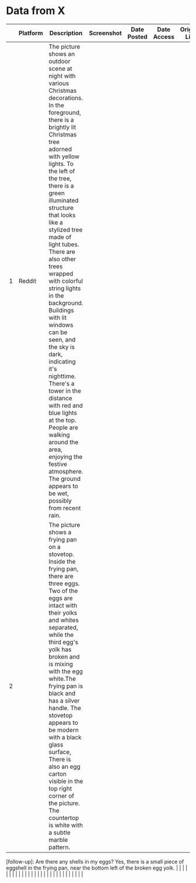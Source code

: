 # Data from X

|  | Platform | Description | Screenshot | Date Posted | Date Access | Original Link |
| --- | --- | --- | --- | --- | --- | --- |
| 1 | Reddit | The picture shows an outdoor scene at night with various Christmas decorations. In the foreground, there is a brightly lit Christmas tree adorned with yellow lights. To the left of the tree, there is a green illuminated structure that looks like a stylized tree made of light tubes. There are also other trees wrapped with colorful string lights in the background. Buildings with lit windows can be seen, and the sky is dark, indicating it's nighttime. There's a tower in the distance with red and blue lights at the top. People are walking around the area, enjoying the festive atmosphere. The ground appears to be wet, possibly from recent rain. |  |  |  |  |
| 2 |  | The picture shows a frying pan on a stovetop. Inside the frying pan, there are three eggs. Two of the eggs are intact with their yolks and whites separated, while the third egg's yolk has broken and is mixing with the egg white.The frying pan is black and has a silver handle. The stovetop appears to be modern with a black glass surface, There is also an egg carton visible in the top right corner of the picture. The countertop is white with a subtle marble pattern.
[follow-up]: Are there any shells in my eggs?
Yes, there is a small piece of eggshell in the frying pan, near the bottom left of the broken egg yolk. |  |  |  |  |
|  |  |  |  |  |  |  |
|  |  |  |  |  |  |  |
|  |  |  |  |  |  |  |
